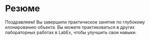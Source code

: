 # Резюме

Поздравляем! Вы завершили практическое занятие по глубокому клонированию объекта. Вы можете практиковаться в других лабораторных работах в LabEx, чтобы улучшить свои навыки.
